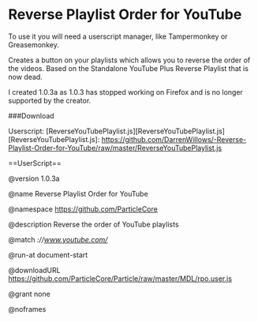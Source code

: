 # Reverse Playlist Order for YouTube

To use it you will need a userscript manager, like Tampermonkey or Greasemonkey.

Creates a button on your playlists which allows you to reverse the order of the videos.
Based on the Standalone YouTube Plus Reverse Playlist that is now dead.

I created 1.0.3a as 1.0.3 has stopped working on Firefox and is no longer supported by the creator.

###Download

Userscript: 
[ReverseYouTubePlaylist.js][ReverseYouTubePlaylist.js]
[ReverseYouTubePlaylist.js]: https://github.com/DarrenWillows/-Reverse-Playlist-Order-for-YouTube/raw/master/ReverseYouTubePlaylist.js

[prev]: https://cloud.githubusercontent.com/assets/9222661/6228114/67b6385c-b697-11e4-8e5b-c6e6f9c0ab71.png "Reverse Prev"

==UserScript==

@version     1.0.3a

@name        Reverse Playlist Order for YouTube

@namespace   https://github.com/ParticleCore

@description Reverse the order of YouTube playlists

@match       *://www.youtube.com/*

@run-at      document-start

@downloadURL https://github.com/ParticleCore/Particle/raw/master/MDL/rpo.user.js

@grant       none

@noframes
